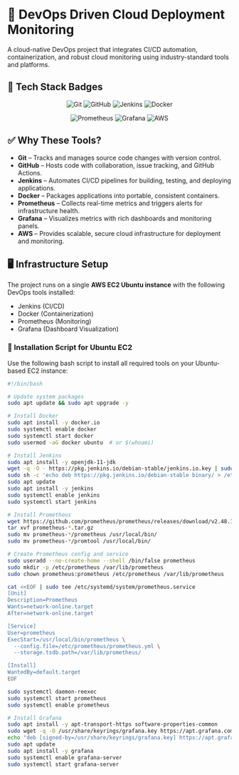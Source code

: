 # 🚀 DevOps Driven Cloud Deployment Monitoring

A cloud-native DevOps project that integrates CI/CD automation, containerization, and robust cloud monitoring using industry-standard tools and platforms.

## 🧰 Tech Stack Badges

<p align="center">
  <img src="https://img.shields.io/badge/Git-F05032?logo=git&logoColor=white" alt="Git"/>
  <img src="https://img.shields.io/badge/GitHub-181717?logo=github&logoColor=white" alt="GitHub"/>
  <img src="https://img.shields.io/badge/Jenkins-D24939?logo=jenkins&logoColor=white" alt="Jenkins"/>
  <img src="https://img.shields.io/badge/Docker-2496ED?logo=docker&logoColor=white" alt="Docker"/>
</p>

<p align="center">
  <img src="https://img.shields.io/badge/Prometheus-E6522C?logo=prometheus&logoColor=white" alt="Prometheus"/>
  <img src="https://img.shields.io/badge/Grafana-F46800?logo=grafana&logoColor=white" alt="Grafana"/>
  <img src="https://img.shields.io/badge/AWS-FF9900?logo=amazonaws&logoColor=white" alt="AWS"/>
</p>

## ✅ Why These Tools?

- **Git** – Tracks and manages source code changes with version control.
- **GitHub** – Hosts code with collaboration, issue tracking, and GitHub Actions.
- **Jenkins** – Automates CI/CD pipelines for building, testing, and deploying applications.
- **Docker** – Packages applications into portable, consistent containers.
- **Prometheus** – Collects real-time metrics and triggers alerts for infrastructure health.
- **Grafana** – Visualizes metrics with rich dashboards and monitoring panels.
- **AWS** – Provides scalable, secure cloud infrastructure for deployment and monitoring.

## 🖥️ Infrastructure Setup

The project runs on a single **AWS EC2 Ubuntu instance** with the following DevOps tools installed:

- Jenkins (CI/CD)
- Docker (Containerization)
- Prometheus (Monitoring)
- Grafana (Dashboard Visualization)

### 🔧 Installation Script for Ubuntu EC2

Use the following bash script to install all required tools on your Ubuntu-based EC2 instance:

```bash
#!/bin/bash

# Update system packages
sudo apt update && sudo apt upgrade -y

# Install Docker
sudo apt install -y docker.io
sudo systemctl enable docker
sudo systemctl start docker
sudo usermod -aG docker ubuntu  # or $(whoami)

# Install Jenkins
sudo apt install -y openjdk-11-jdk
wget -q -O - https://pkg.jenkins.io/debian-stable/jenkins.io.key | sudo apt-key add -
sudo sh -c 'echo deb https://pkg.jenkins.io/debian-stable binary/ > /etc/apt/sources.list.d/jenkins.list'
sudo apt update
sudo apt install -y jenkins
sudo systemctl enable jenkins
sudo systemctl start jenkins

# Install Prometheus
wget https://github.com/prometheus/prometheus/releases/download/v2.48.1/prometheus-2.48.1.linux-amd64.tar.gz
tar xvf prometheus-*.tar.gz
sudo mv prometheus-*/prometheus /usr/local/bin/
sudo mv prometheus-*/promtool /usr/local/bin/

# Create Prometheus config and service
sudo useradd --no-create-home --shell /bin/false prometheus
sudo mkdir -p /etc/prometheus /var/lib/prometheus
sudo chown prometheus:prometheus /etc/prometheus /var/lib/prometheus

cat <<EOF | sudo tee /etc/systemd/system/prometheus.service
[Unit]
Description=Prometheus
Wants=network-online.target
After=network-online.target

[Service]
User=prometheus
ExecStart=/usr/local/bin/prometheus \
  --config.file=/etc/prometheus/prometheus.yml \
  --storage.tsdb.path=/var/lib/prometheus/

[Install]
WantedBy=default.target
EOF

sudo systemctl daemon-reexec
sudo systemctl start prometheus
sudo systemctl enable prometheus

# Install Grafana
sudo apt install -y apt-transport-https software-properties-common
sudo wget -q -O /usr/share/keyrings/grafana.key https://apt.grafana.com/gpg.key
echo "deb [signed-by=/usr/share/keyrings/grafana.key] https://apt.grafana.com stable main" | sudo tee /etc/apt/sources.list.d/grafana.list
sudo apt update
sudo apt install -y grafana
sudo systemctl enable grafana-server
sudo systemctl start grafana-server
